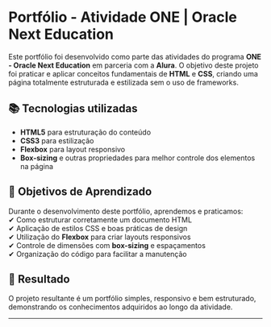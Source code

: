 # Portfólio - Atividade ONE | Oracle Next Education  

Este portfólio foi desenvolvido como parte das atividades do programa **ONE - Oracle Next Education** em parceria com a **Alura**. O objetivo deste projeto foi praticar e aplicar conceitos fundamentais de **HTML** e **CSS**, criando uma página totalmente estruturada e estilizada sem o uso de frameworks.  

## 📚 Tecnologias utilizadas  
- **HTML5** para estruturação do conteúdo  
- **CSS3** para estilização  
- **Flexbox** para layout responsivo  
- **Box-sizing** e outras propriedades para melhor controle dos elementos na página  

## 🎯 Objetivos de Aprendizado  
Durante o desenvolvimento deste portfólio, aprendemos e praticamos:  
✔ Como estruturar corretamente um documento HTML  
✔ Aplicação de estilos CSS e boas práticas de design  
✔ Utilização do **Flexbox** para criar layouts responsivos  
✔ Controle de dimensões com **box-sizing** e espaçamentos  
✔ Organização do código para facilitar a manutenção  

## 🚀 Resultado  
O projeto resultante é um portfólio simples, responsivo e bem estruturado, demonstrando os conhecimentos adquiridos ao longo da atividade.  

---

